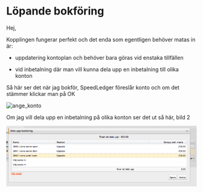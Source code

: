 # Löpande bokföring

Hej,

Kopplingen fungerar perfekt och det enda som egentligen behöver matas in är:

* uppdatering kontoplan och behöver bara göras vid enstaka tillfällen

* vid inbetalning där man vill kunna dela upp en inbetalning till olika konton

Så här ser det när jag bokför, SpeedLedger föreslår konto och om det stämmer klickar man på OK

![ange_konto](./media/Ekonimi/ange_konto.png "ange_konto")



Om jag vill dela upp en inbetalning på olika konton ser det ut så här, bild 2


![ange_flera_konton](./media/Ekonomi/ange_flera_konton.png "ange_flera_konton")
